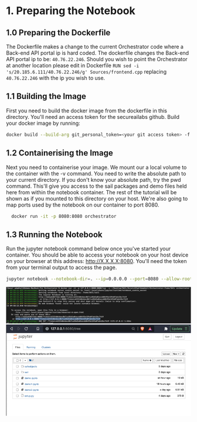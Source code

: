 # 1. Preparing the Notebook

## 1.0 Preparing the Dockerfile

The Dockerfile makes a change to the current Orchestrator code where a Back-end API portal ip is hard coded. The dockerfile changes the Back-end API portal ip to be: ```40.76.22.246```. Should you wish to point the Orchestrator at another location please edit in Dockerfile ```RUN sed -i 's/20.185.6.111/40.76.22.246/g' Sources/frontend.cpp``` replacing ```40.76.22.246``` with the ip you wish to use.

## 1.1 Building the Image

First you need to build the docker image from the dockerfile in this directory. You'll need an access token for the secureailabs github. Build your docker image by running:

```bash
docker build --build-arg git_personal_token=<your git access token> -f Dockerfile -t orchestrator .
```

## 1.2 Containerising the Image

Next you need to containerise your image. We mount our a local volume to the container with the -v command. You need to write the absolute path to your current directory. If you don't know your absolute path, try the pwd command. This'll give you access to the sail packages and demo files held here from within the notebook container. The rest of the tutorial will be shown as if you mounted to this directory on your host. We're also going to map ports used by the notebook on our container to port 8080.

```bash
  docker run -it -p 8080:8080 orchestrator
```

## 1.3 Running the Notebook

Run the jupyter notebook command below once you've started your container. You should be able to access your notebook on your host device on your browser at this address: http://X.X.X.X:8080. You'll need the token from your terminal output to access the page.

```bash
jupyter notebook --notebook-dir=. --ip=0.0.0.0 --port=8080 --allow-root
```


![notebook](images/2.png)
![terminal output](images/1.png)
